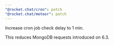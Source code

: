 ```yaml
---
"@rocket.chat/cron": patch
"@rocket.chat/meteor": patch
---
```


Increase cron job check delay to 1 min.

This reduces MongoDB requests introduced on 6.3.
